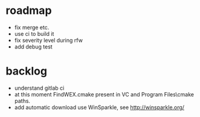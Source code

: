 # roadmap
- fix merge etc.
- use ci to build it
- fix severity level during rfw
- add debug test

# backlog
- understand gitlab ci
- at this moment FindWEX.cmake present in VC and Program Files\cmake paths.
- add automatic download
  use WinSparkle, see http://winsparkle.org/
